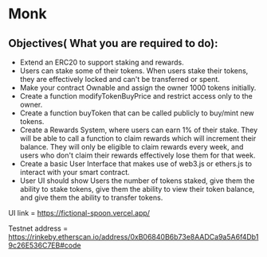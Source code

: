 # Monk

## Objectives( What you are required to do):

- Extend an ERC20 to support staking and rewards. 
- Users can stake some of their tokens. When users stake their tokens, they are effectively locked and can't be transferred or spent.
- Make your contract Ownable and assign the owner 1000 tokens initially. 
- Create a function modifyTokenBuyPrice and restrict access only to the owner.
- Create a function buyToken that can be called publicly to buy/mint new tokens.
- Create a Rewards System, where users can earn 1% of their stake. They will be able to call a function to claim rewards which will increment their balance. They will only be eligible to claim rewards every week, and users who don't claim their rewards effectively lose them for that week.
- Create a basic User Interface that makes use of web3.js or ethers.js to interact with your smart contract. 
- User UI should show Users the number of tokens staked, give them the ability to stake tokens, give them the ability to view their token balance, and give them the ability to transfer tokens.

UI link = https://fictional-spoon.vercel.app/

Testnet address = https://rinkeby.etherscan.io/address/0xB06840B6b73e8AADCa9a5A6f4Db19c26E536C7EB#code